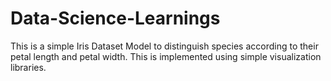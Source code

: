 # Data-Science-Learnings

This is a simple Iris Dataset Model to distinguish species according to their petal length and petal width.
This is implemented using simple visualization libraries.
